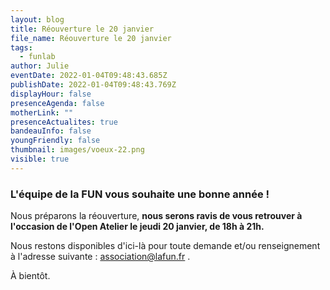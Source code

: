 ```yaml
---
layout: blog
title: Réouverture le 20 janvier
file_name: Réouverture le 20 janvier
tags:
  - funlab
author: Julie
eventDate: 2022-01-04T09:48:43.685Z
publishDate: 2022-01-04T09:48:43.769Z
displayHour: false
presenceAgenda: false
motherLink: ""
presenceActualites: true
bandeauInfo: false
youngFriendly: false
thumbnail: images/voeux-22.png
visible: true
---
```

### L'équipe de la FUN vous souhaite une bonne année !

Nous préparons la réouverture, **nous serons ravis de vous retrouver à l'occasion de l'Open Atelier le jeudi 20 janvier, de 18h à 21h.**

Nous restons disponibles d'ici-là pour toute demande et/ou renseignement à l'adresse suivante : association@lafun.fr .

À bientôt.